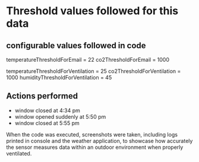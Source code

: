 # Threshold values followed for this data

## configurable values followed in code
temperatureThresholdForEmail = 22
co2ThresholdForEmail = 1000

temperatureThresholdForVentilation = 25
co2ThresholdForVentilation = 1000
humidityThresholdForVentilation = 45

## Actions performed

- window closed at 4:34 pm 
- window opened suddenly at 5:50 pm 
- window closed at 5:55 pm 


When the code was executed, screenshots were taken, including logs printed in console and the weather application, to showcase how accurately the sensor measures data within an outdoor environment when properly ventilated.
